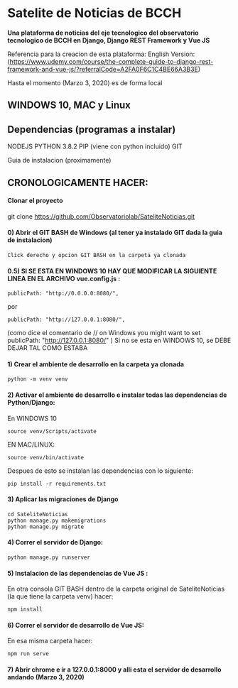 # Satelite de Noticias de BCCH
**Una plataforma de noticias del eje tecnologico del observatorio tecnologico de BCCH en Django, Django REST Framework y Vue JS**

Referencia para la creacion de esta plataforma:
English Version:(https://www.udemy.com/course/the-complete-guide-to-django-rest-framework-and-vue-js/?referralCode=A2FA0F6C1C4BE66A3B3E)

Hasta el momento (Marzo 3, 2020) es de forma local 



## WINDOWS 10, MAC y Linux

## Dependencias (programas a instalar)

NODEJS
PYTHON 3.8.2
PIP (viene con python incluido)
GIT

Guia de instalacion (proximamente)

## CRONOLOGICAMENTE HACER:



#### Clonar el proyecto

git clone https://github.com/Observatoriolab/SateliteNoticias.git


#### 0) Abrir el GIT BASH de Windows (al tener ya instalado GIT dada la guia de instalacion)
```
Click derecho y opcion GIT BASH en la carpeta ya clonada
```

#### 0.5) SI SE ESTA EN WINDOWS 10 HAY QUE MODIFICAR LA SIGUIENTE LINEA EN EL ARCHIVO vue.config.js :
```
publicPath: "http://0.0.0.0:8080/",
```
por 
```
publicPath: "http://127.0.0.1:8080/",
```
(como dice el comentario de // on Windows you might want to set publicPath: "http://127.0.0.1:8080/" )
Si no se esta en WINDOWS 10, se DEBE DEJAR TAL COMO ESTABA

#### 1) Crear el ambiente de desarrollo en la carpeta ya clonada

```
python -m venv venv
```

#### 2) Activar el ambiente de desarrollo e instalar todas las dependencias de Python/Django:
En WINDOWS 10
```
source venv/Scripts/activate
```
EN MAC/LINUX:
```
source venv/bin/activate
```
Despues de esto se instalan las dependencias con lo siguiente:

```
pip install -r requirements.txt
```

#### 3) Aplicar las migraciones de Django
```
cd SateliteNoticias
python manage.py makemigrations
python manage.py migrate
```

#### 4) Correr el servidor de Django:
```
python manage.py runserver
```

#### 5) Instalacion de las dependencias de Vue JS :

En otra consola GIT BASH dentro de la carpeta original de SateliteNoticias (la que tiene la carpeta venv) hacer:
```
npm install
```

#### 6) Correr el servidor de desarrollo de Vue JS:
En esa misma carpeta hacer:
```
npm run serve
```


#### 7) Abrir chrome e ir a 127.0.0.1:8000 y alli esta el servidor de desarrollo andando (Marzo 3, 2020)

